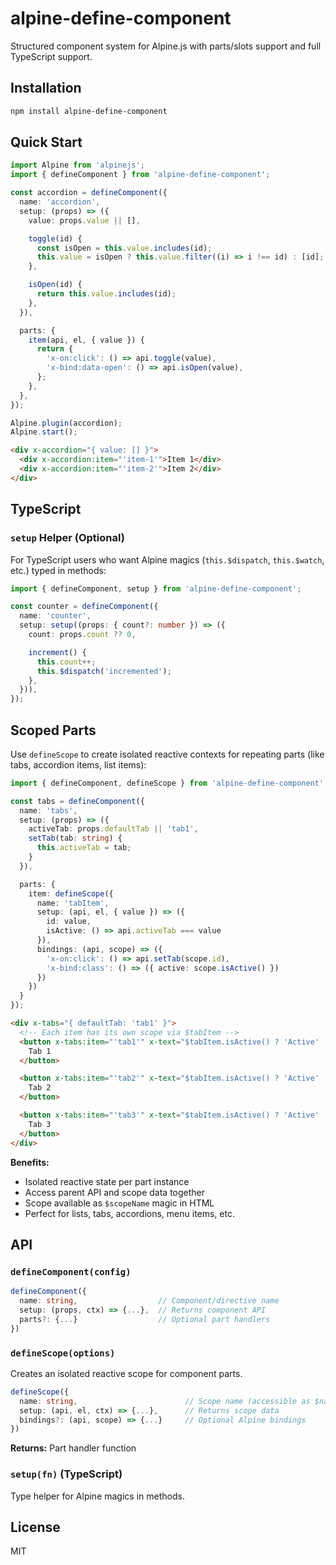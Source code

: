 # alpine-define-component

Structured component system for Alpine.js with parts/slots support and full TypeScript support.

## Installation

```bash
npm install alpine-define-component
```

## Quick Start

```typescript
import Alpine from 'alpinejs';
import { defineComponent } from 'alpine-define-component';

const accordion = defineComponent({
  name: 'accordion',
  setup: (props) => ({
    value: props.value || [],

    toggle(id) {
      const isOpen = this.value.includes(id);
      this.value = isOpen ? this.value.filter((i) => i !== id) : [id];
    },

    isOpen(id) {
      return this.value.includes(id);
    },
  }),

  parts: {
    item(api, el, { value }) {
      return {
        'x-on:click': () => api.toggle(value),
        'x-bind:data-open': () => api.isOpen(value),
      };
    },
  },
});

Alpine.plugin(accordion);
Alpine.start();
```

```html
<div x-accordion="{ value: [] }">
  <div x-accordion:item="'item-1'">Item 1</div>
  <div x-accordion:item="'item-2'">Item 2</div>
</div>
```

## TypeScript

### `setup` Helper (Optional)

For TypeScript users who want Alpine magics (`this.$dispatch`, `this.$watch`, etc.) typed in methods:

```typescript
import { defineComponent, setup } from 'alpine-define-component';

const counter = defineComponent({
  name: 'counter',
  setup: setup((props: { count?: number }) => ({
    count: props.count ?? 0,

    increment() {
      this.count++;
      this.$dispatch('incremented');
    },
  })),
});
```

## Scoped Parts

Use `defineScope` to create isolated reactive contexts for repeating parts (like tabs, accordion items, list items):

```typescript
import { defineComponent, defineScope } from 'alpine-define-component';

const tabs = defineComponent({
  name: 'tabs',
  setup: (props) => ({
    activeTab: props.defaultTab || 'tab1',
    setTab(tab: string) {
      this.activeTab = tab;
    }
  }),

  parts: {
    item: defineScope({
      name: 'tabItem',
      setup: (api, el, { value }) => ({
        id: value,
        isActive: () => api.activeTab === value
      }),
      bindings: (api, scope) => ({
        'x-on:click': () => api.setTab(scope.id),
        'x-bind:class': () => ({ active: scope.isActive() })
      })
    })
  }
});
```

```html
<div x-tabs="{ defaultTab: 'tab1' }">
  <!-- Each item has its own scope via $tabItem -->
  <button x-tabs:item="'tab1'" x-text="$tabItem.isActive() ? 'Active' : 'Tab 1'">
    Tab 1
  </button>

  <button x-tabs:item="'tab2'" x-text="$tabItem.isActive() ? 'Active' : 'Tab 2'">
    Tab 2
  </button>

  <button x-tabs:item="'tab3'" x-text="$tabItem.isActive() ? 'Active' : 'Tab 3'">
    Tab 3
  </button>
</div>
```

**Benefits:**
- Isolated reactive state per part instance
- Access parent API and scope data together
- Scope available as `$scopeName` magic in HTML
- Perfect for lists, tabs, accordions, menu items, etc.

## API

### `defineComponent(config)`

```typescript
defineComponent({
  name: string,                  // Component/directive name
  setup: (props, ctx) => {...},  // Returns component API
  parts?: {...}                  // Optional part handlers
})
```

### `defineScope(options)`

Creates an isolated reactive scope for component parts.

```typescript
defineScope({
  name: string,                        // Scope name (accessible as $name)
  setup: (api, el, ctx) => {...},      // Returns scope data
  bindings?: (api, scope) => {...}     // Optional Alpine bindings
})
```

**Returns:** Part handler function

### `setup(fn)` (TypeScript)

Type helper for Alpine magics in methods.

## License

MIT
